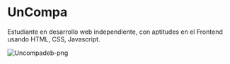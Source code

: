 # UnCompa 

Estudiante en desarrollo web independiente, con aptitudes en el Frontend usando HTML, CSS, Javascript. 

![Uncompadeb-png](https://i.postimg.cc/q7fZH3S5/Unidad-Educativa-Fiscal-Pichincha-1.png)
